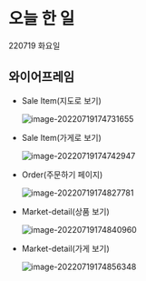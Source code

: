 # 오늘 한 일

220719 화요일



## 와이어프레임

* Sale Item(지도로 보기)

  ![image-20220719174731655](220719_동근.assets/image-20220719174731655.png)

* Sale Item(가게로 보기)

  ![image-20220719174742947](220719_동근.assets/image-20220719174742947.png)

* Order(주문하기 페이지)

  ![image-20220719174827781](220719_동근.assets/image-20220719174827781.png)

* Market-detail(상품 보기)

  ![image-20220719174840960](220719_동근.assets/image-20220719174840960.png)

* Market-detail(가게 보기)

  ![image-20220719174856348](220719_동근.assets/image-20220719174856348.png)
